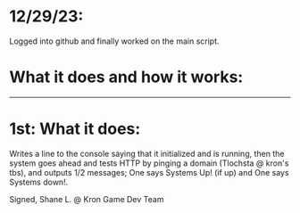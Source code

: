 # 12/29/23:


Logged into github and finally worked on the main script.

# What it does and how it works:
-----------------------------------
# 1st: What it does:
 
 
 Writes a line to the console saying that it initialized and is running, then the system goes ahead and tests HTTP
by pinging a domain (Tlochsta @ kron's tbs), and outputs 1/2 messages; One says Systems Up! (if up) and One says Systems down!.






Signed, Shane L. @ Kron Game Dev Team
